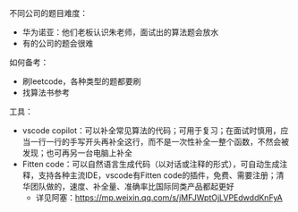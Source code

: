 不同公司的题目难度：

* 华为诺亚：他们老板认识朱老师，面试出的算法题会放水
* 有的公司的题会很难

如何备考：

* 刷leetcode，各种类型的题都要刷
* 找算法书参考

工具：

* vscode copilot：可以补全常见算法的代码；可用于复习；在面试时慎用，应当一行一行的手写开头再补全这行，而不是一次性补全一整个函数，不然会被发现；也可再另一台电脑上补全
* Fitten code：可以自然语言生成代码（以对话或注释的形式），可自动生成注释，支持各种主流IDE，vscode有Fitten code的插件，免费、需要注册；清华团队做的，速度、补全量、准确率比国际同类产品都起更好
  * 详见阿塞：https://mp.weixin.qq.com/s/jMFJWptOjLVPEdwddKnFyA
